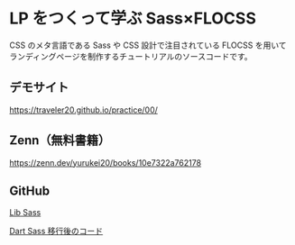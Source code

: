 # LP をつくって学ぶ Sass×FLOCSS

CSS のメタ言語である Sass や CSS 設計で注目されている FLOCSS を用いてランディングページを制作するチュートリアルのソースコードです。

## デモサイト

https://traveler20.github.io/practice/00/

## Zenn（無料書籍）

https://zenn.dev/yurukei20/books/10e7322a762178

## GitHub

[Lib Sass](https://github.com/traveler20/practice/tree/654f38747740d577913cadf393816e52891e0b67/00)

[Dart Sass 移行後のコード](https://github.com/traveler20/practice/tree/master/00)
